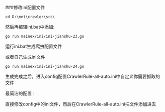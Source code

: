 ###修改ini配置文件

    cd D:\mnt\crawler\src\

然后再编辑ini.bat中添加:

    go run mainex/ini/ini-jianshu-23.go	

运行ini.bat生成爬虫配置文件

或者自己生成ini文件

    go run mainex/ini/ini-jianshu-24.go	


生成完成之后，进入config配置CrawlerRule-all-auto.ini中自定义你需要抓取的文件


最简洁的配置：

直接修改config中的ini文件，然后在CrawlerRule-all-auto.ini把文件添加进去
